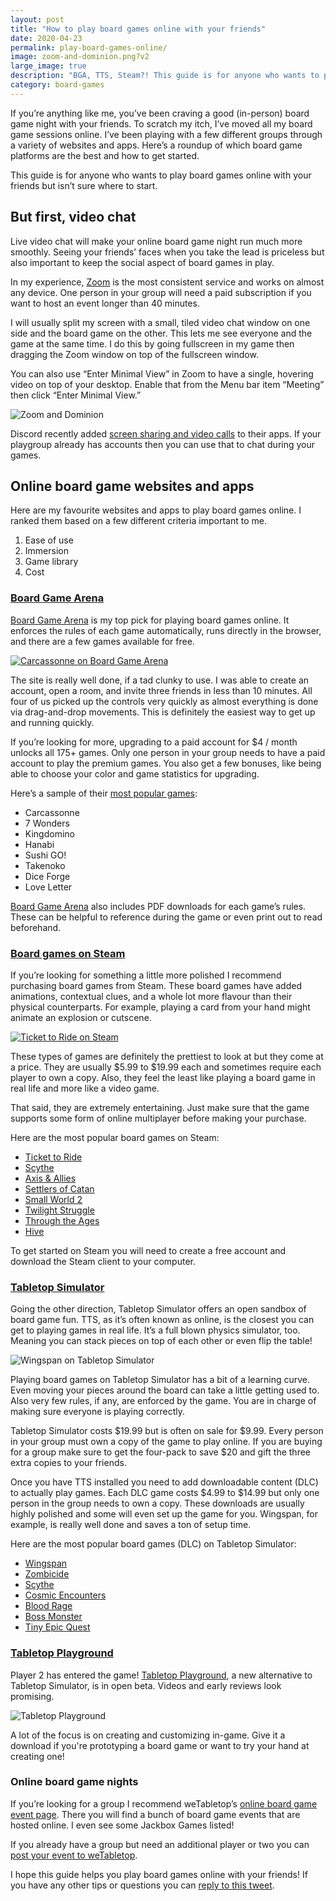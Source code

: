 ```yaml
---
layout: post
title: "How to play board games online with your friends"
date: 2020-04-23
permalink: play-board-games-online/
image: zoom-and-dominion.png?v2
large_image: true
description: "BGA, TTS, Steam?! This guide is for anyone who wants to play board games online with your friends but isn’t sure where to start."
category: board-games
---
```


If you’re anything like me, you’ve been craving a good (in-person) board game night with your friends. To scratch my itch, I’ve moved all my board game sessions online. I’ve been playing with a few different groups through a variety of websites and apps. Here’s a roundup of which board game platforms are the best and how to get started.

This guide is for anyone who wants to play board games online with your friends but isn’t sure where to start.

## But first, video chat

Live video chat will make your online board game night run much more smoothly. Seeing your friends’ faces when you take the lead is priceless but also important to keep the social aspect of board games in play. 

In my experience, [Zoom](https://zoom.us/freesignup/) is the most consistent service and works on almost any device. One person in your group will need a paid subscription if you want to host an event longer than 40 minutes.

I will usually split my screen with a small, tiled video chat window on one side and the board game on the other. This lets me see everyone and the game at the same time. I do this by going fullscreen in my game then dragging the Zoom window on top of the fullscreen window.

You can also use “Enter Minimal View” in Zoom to have a single, hovering video on top of your desktop. Enable that from the Menu bar item “Meeting” then click “Enter Minimal View.”

![Zoom and Dominion](/images/zoom-and-dominion.png)

Discord recently added [screen sharing and video calls](https://support.discordapp.com/hc/en-us/articles/115000982752-Screen-sharing-Video-Calls) to their apps. If your playgroup already has accounts then you can use that to chat during your games.

## Online board game websites and apps

Here are my favourite websites and apps to play board games online. I ranked them based on a few different criteria important to me.

1. Ease of use
2. Immersion
3. Game library
4. Cost

### [Board Game Arena](https://boardgamearena.com/?sp=1ezpbz)

[Board Game Arena](https://boardgamearena.com/?sp=1ezpbz) is my top pick for playing board games online. It enforces the rules of each game automatically, runs directly in the browser, and there are a few games available for free.

[![Carcassonne on Board Game Arena](/images/carcassonne-on-board-game-arena.png)](https://boardgamearena.com/?sp=1ezpbz)

The site is really well done, if a tad clunky to use. I was able to create an account, open a room, and invite three friends in less than 10 minutes. All four of us picked up the controls very quickly as almost everything is done via drag-and-drop movements. This is definitely the easiest way to get up and running quickly.

If you’re looking for more, upgrading to a paid account for $4 / month unlocks all 175+ games. Only one person in your group needs to have a paid account to play the premium games. You also get a few bonuses, like being able to choose your color and game statistics for upgrading.

Here’s a sample of their [most popular games](https://boardgamearena.com/gamelist):

* Carcassonne
* 7 Wonders
* Kingdomino
* Hanabi
* Sushi GO!
* Takenoko
* Dice Forge
* Love Letter

[Board Game Arena](https://boardgamearena.com/?sp=1ezpbz) also includes PDF downloads for each game’s rules. These can be helpful to reference during the game or even print out to read beforehand.

### [Board games on Steam](https://store.steampowered.com/tags/en/Board+Game)

If you’re looking for something a little more polished I recommend purchasing board games from Steam. These board games have added animations, contextual clues, and a whole lot more flavour than their physical counterparts. For example, playing a card from your hand might animate an explosion or cutscene.

[![Ticket to Ride on Steam](/images/ticket-to-ride-on-steam.jpg)](https://store.steampowered.com/app/108200/Ticket_to_Ride/?snr=1_241_4_boardgame_104)

These types of games are definitely the prettiest to look at but they come at a price. They are usually $5.99 to $19.99 each and sometimes require each player to own a copy. Also, they feel the least like playing a board game in real life and more like a video game.

That said, they are extremely entertaining. Just make sure that the game supports some form of online multiplayer before making your purchase.

Here are the most popular board games on Steam:

* [Ticket to Ride](https://store.steampowered.com/app/108200/Ticket_to_Ride/?snr=1_241_4_boardgame_104)
* [Scythe](https://store.steampowered.com/app/718560/Scythe_Digital_Edition/?snr=1_241_4_boardgame_104)
* [Axis & Allies](https://store.steampowered.com/app/898920/Axis__Allies_1942_Online/?snr=1_241_4_boardgame_104)
* [Settlers of Catan](https://store.steampowered.com/app/544730/Catan_Universe/?snr=1_241_4_boardgame_104)
* [Small World 2](https://store.steampowered.com/app/235620/Small_World_2/?snr=1_241_4_boardgame_104_2)
* [Twilight Struggle](https://store.steampowered.com/app/406290/Twilight_Struggle/?snr=1_241_4_boardgame_104_2)
* [Through the Ages](https://store.steampowered.com/app/758370/Through_the_Ages/?snr=1_241_4_boardgame_104_2)
* [Hive](https://store.steampowered.com/app/251210/Hive/?snr=1_241_4_boardgame_104_2)

To get started on Steam you will need to create a free account and download the Steam client to your computer.

### [Tabletop Simulator](https://store.steampowered.com/app/286160/Tabletop_Simulator/)

Going the other direction, Tabletop Simulator offers an open sandbox of board game fun. TTS, as it’s often known as online, is the closest you can get to playing games in real life. It’s a full blown physics simulator, too. Meaning you can stack pieces on top of each other or even flip the table!

![Wingspan on Tabletop Simulator](/images/wingspan-on-tabletop-simulator.jpg)

Playing board games on Tabletop Simulator has a bit of a learning curve. Even moving your pieces around the board can take a little getting used to. Also very few rules, if any, are enforced by the game. You are in charge of making sure everyone is playing correctly.

Tabletop Simulator costs $19.99 but is often on sale for $9.99. Every person in your group must own a copy of the game to play online. If you are buying for a group make sure to get the four-pack to save $20 and gift the three extra copies to your friends.

Once you have TTS installed you need to add downloadable content (DLC) to actually play games. Each DLC game costs $4.99 to $14.99 but only one person in the group needs to own a copy. These downloads are usually highly polished and some will even set up the game for you. Wingspan, for example, is really well done and saves a ton of setup time.

Here are the most popular board games (DLC) on Tabletop Simulator:

* [Wingspan](https://store.steampowered.com/app/610703/Tabletop_Simulator__Wingspan/?snr=1_16_16__curator-tabs&curator_clanid=5854753)
* [Zombicide](https://store.steampowered.com/app/468726/Tabletop_Simulator__Zombicide/?snr=1_16_16__curator-tabs&curator_clanid=5854753)
* [Scythe](https://store.steampowered.com/app/446980/Tabletop_Simulator__Scythe/?snr=1_16_16__curator-tabs&curator_clanid=5854753)
* [Cosmic Encounters](https://store.steampowered.com/app/405130/Tabletop_Simulator__Cosmic_Encounter_Connector/?snr=1_16_16__curator-tabs&curator_clanid=5854753)
* [Blood Rage](https://store.steampowered.com/app/610700/Tabletop_Simulator__Blood_Rage/?snr=1_16_16__curator-tabs&curator_clanid=5854753)
* [Boss Monster](https://store.steampowered.com/app/610701/Tabletop_Simulator__Boss_Monster/?snr=1_16_16__curator-tabs&curator_clanid=5854753)
* [Tiny Epic Quest](https://store.steampowered.com/app/610698/Tabletop_Simulator__Tiny_Epic_Quest/?snr=1_16_16__curator-tabs&curator_clanid=5854753)

### [Tabletop Playground](https://store.steampowered.com/app/838410/Tabletop_Playground/)

Player 2 has entered the game! [Tabletop Playground](https://store.steampowered.com/app/838410/Tabletop_Playground/), a new alternative to Tabletop Simulator, is in open beta. Videos and early reviews look promising.

![Tabletop Playground](/images/tabletop-playground.jpg)

A lot of the focus is on creating and customizing in-game. Give it a download if you're prototyping a board game or want to try your hand at creating one!

### Online board game nights

If you’re looking for a group I recommend weTabletop’s [online board game event page](https://www.wetabletop.com/online-events). There you will find a bunch of board game events that are hosted online. I even see some Jackbox Games listed!

If you already have a group but need an additional player or two you can [post your event to weTabletop](https://www.wetabletop.com/online-events/new). 

I hope this guide helps you play board games online with your friends! If you have any other tips or questions you can [reply to this tweet](https://twitter.com/joemasilotti/status/1253409412728844288).

